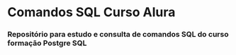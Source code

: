 # Comandos SQL Curso Alura

### Repositório para estudo e consulta de comandos SQL do curso formação Postgre SQL
     